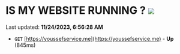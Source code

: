 # IS MY WEBSITE RUNNING ? [![](https://img.shields.io/static/v1?label=Sponsor&message=%E2%9D%A4&logo=GitHub&color=%23fe8e86)](https://github.com/sponsors/<username>)

Last updated: **11/24/2023, 6:56:28 AM**

- `GET` [https://youssefservice.me](https://youssefservice.me) - **Up** (845ms)
